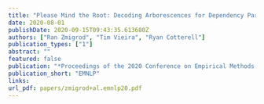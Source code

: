 ```yaml
---
title: "Please Mind the Root: Decoding Arborescences for Dependency Parsing"
date: 2020-08-01
publishDate: 2020-09-15T09:43:35.613680Z
authors: ["Ran Zmigrod", "Tim Vieira", "Ryan Cotterell"]
publication_types: ["1"]
abstract: ""
featured: false
publication: "*Proceedings of the 2020 Conference on Empirical Methods in Natural Language Processing and the 9th International Joint Conference on Natural Language Processing*"
publication_short: "EMNLP"
links:
url_pdf: papers/zmigrod+al.emnlp20.pdf
---
```


